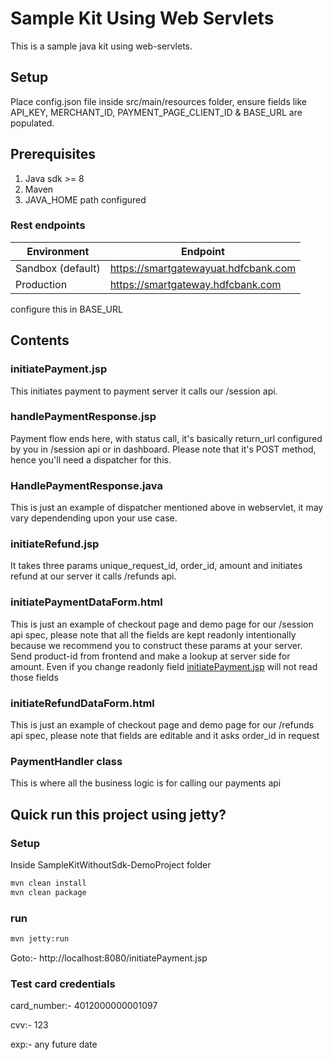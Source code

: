 # Sample Kit Using Web Servlets
This is a sample java kit using web-servlets.

## Setup
Place config.json file inside src/main/resources folder, ensure fields like API_KEY, MERCHANT_ID, PAYMENT_PAGE_CLIENT_ID & BASE_URL are populated.

<!-- block:start:pre-requisites -->
## Prerequisites
1. Java sdk >= 8
2. Maven
3. JAVA_HOME path configured
<!-- block:end:pre-requisites -->

### Rest endpoints
| Environment       | Endpoint                             |
|-------------------|--------------------------------------|
| Sandbox (default) | https://smartgatewayuat.hdfcbank.com |
| Production        | 	https://smartgateway.hdfcbank.com   |
configure this in BASE_URL

## Contents
### initiatePayment.jsp
This initiates payment to payment server it calls our /session api.

### handlePaymentResponse.jsp
Payment flow ends here, with status call, it's basically return_url configured by you in /session api or in dashboard. Please note that
it's POST method, hence you'll need a dispatcher for this.

### HandlePaymentResponse.java
This is just an example of dispatcher mentioned above in webservlet, it may vary dependending upon your use case.

### initiateRefund.jsp
It takes three params unique_request_id, order_id, amount and initiates refund at our server it calls /refunds api.

### initiatePaymentDataForm.html
This is just an example of checkout page and demo page for our /session api spec, please note that all the fields are kept readonly intentionally because we
recommend you to construct these params at your server. Send product-id from frontend and make a lookup at server side for amount.
Even if you change readonly field [initiatePayment.jsp](#initiatePayment.jsp) will not read those fields

### initiateRefundDataForm.html
This is just an example of checkout page and demo page for our /refunds api spec, please note that fields are editable and it asks order_id in request

### PaymentHandler class
This is where all the business logic is for calling our payments api

## Quick run this project using jetty?
### Setup
<!-- block:start:run-server -->
Inside SampleKitWithoutSdk-DemoProject folder
```bash
mvn clean install
mvn clean package
```
### run
```bash
mvn jetty:run
```
Goto:- http://localhost:8080/initiatePayment.jsp
<!-- block:end:run-server -->
### Test card credentials
card_number:- 4012000000001097

cvv:- 123

exp:- any future date